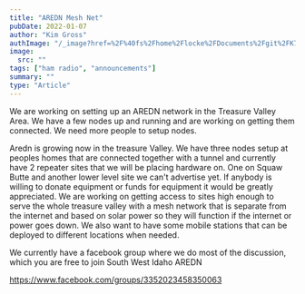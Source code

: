 ```yaml
---
title: "AREDN Mesh Net"
pubDate: 2022-01-07
author: "Kim Gross"
authImage: "/_image?href=%2F%40fs%2Fhome%2Flocke%2FDocuments%2Fgit%2FK7SWI%2Fsrc%2Fassets%2Fteam%2FKI03.png%3ForigWidth%3D447%26origHeight%3D411%26origFormat%3Dpng&w=447&h=411&f=webp"
image:
  src: ""
tags: ["ham radio", "announcements"]
summary: ""
type: "Article"
---
```


We are working on setting up an AREDN network in the Treasure Valley Area. We have a few nodes up and running and are working on getting them connected. We need more people to setup nodes.

Aredn is growing now in the treasure Valley. We have three nodes setup at peoples homes that are connected together with a tunnel and currently have 2 repeater sites that we will be placing hardware on. One on Squaw Butte and another lower level site we can't advertise yet. If anybody is willing to donate equipment or funds for equipment it would be greatly appreciated. We are working on getting access to sites high enough to serve the whole treasure valley with a mesh network that is separate from the internet and based on solar power so they will function if the internet or power goes down. We also want to have some mobile stations that can be deployed to different locations when needed.

We currently have a facebook group where we do most of the discussion, which you are free to join South West Idaho AREDN

https://www.facebook.com/groups/3352023458350063
